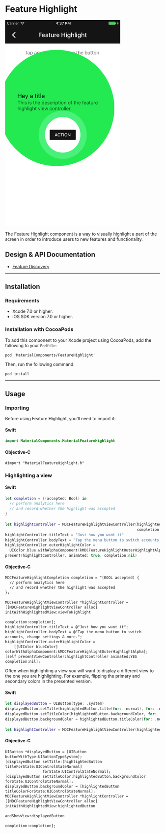 <!--docs:
title: "Feature Highlight"
layout: detail
section: components
excerpt: "Feature Highlight highlights a part of the screen in order to introduce users to new features and functionality."
iconId: feature_highlight
path: /catalog/feature-highlights/
-->

# Feature Highlight

<div class="article__asset article__asset--screenshot">
  <img src="docs/assets/feature_highlight.png" alt="Feature Highlight" width="375">
</div>

The Feature Highlight component is a way to visually highlight a part of the screen in order to introduce users to new features and functionality.

## Design & API Documentation

<ul class="icon-list">
  <li class="icon-list-item icon-list-item--spec"><a href="https://material.io/guidelines/growth-communications/feature-discovery.html">Feature Discovery</a></li>
</ul>

- - -

## Installation

### Requirements

- Xcode 7.0 or higher.
- iOS SDK version 7.0 or higher.

### Installation with CocoaPods

To add this component to your Xcode project using CocoaPods, add the following to your `Podfile`:

```
pod 'MaterialComponents/FeatureHighlight'
```

Then, run the following command:

``` bash
pod install
```

- - -

## Usage

### Importing

Before using Feature Highlight, you'll need to import it:

<!--<div class="material-code-render" markdown="1">-->
#### Swift
``` swift
import MaterialComponents.MaterialFeatureHighlight
```

#### Objective-C
``` objc
#import "MaterialFeatureHighlight.h"
```
<!--</div>-->

### Highlighting a view

<!--<div class="material-code-render" markdown="1">-->
#### Swift
``` swift
let completion = {(accepted: Bool) in
  // perform analytics here
  // and record whether the highlight was accepted
}

let highlightController = MDCFeatureHighlightViewController(highlightedView: viewToHighlight,
                                                            completion: completion)
highlightController.titleText = "Just how you want it"
highlightController.bodyText = "Tap the menu button to switch accounts, change settings & more."
highlightController.outerHighlightColor =
  UIColor.blue.withAlphaComponent(kMDCFeatureHighlightOuterHighlightAlpha)
present(highlightController, animated: true, completion:nil)
```

#### Objective-C
``` objc
MDCFeatureHighlightCompletion completion = ^(BOOL accepted) {
  // perform analytics here
  // and record whether the highlight was accepted
};

MDCFeatureHighlightViewController *highlightController =
[[MDCFeatureHighlightViewController alloc] initWithHighlightedView:viewToHighlight
                                                        completion:completion];
highlightController.titleText = @"Just how you want it";
highlightController.bodyText = @"Tap the menu button to switch accounts, change settings & more.";
highlightController.outerHighlightColor =
    [[UIColor blueColor] colorWithAlphaComponent:kMDCFeatureHighlightOuterHighlightAlpha];
[self presentViewController:highlightController animated:YES completion:nil];
```
<!--</div>-->

Often when highlighting a view you will want to display a different view to the one you are highlighting. For example, flipping the primary and secondary colors in the presented version.

<!--<div class="material-code-render" markdown="1">-->
#### Swift
``` swift
let displayedButton = UIButton(type: .system)
displayedButton.setTitle(highlightedButton.title(for: .normal), for: .normal)
displayedButton.setTitleColor(highlightedButton.backgroundColor, for: .normal)
displayedButton.backgroundColor = highlightedButton.titleColor(for: .normal)

let highlightController = MDCFeatureHighlightViewController(highlightedView: highlightedButton, andShow: displayedButton, completion: completion)
```

#### Objective-C
``` objc
UIButton *displayedButton = [UIButton buttonWithType:UIButtonTypeSystem];
[displayedButton setTitle:[highlightedButton titleForState:UIControlStateNormal]
                 forState:UIControlStateNormal];
[displayedButton setTitleColor:highlightedButton.backgroundColor forState:UIControlStateNormal];
displayedButton.backgroundColor = [highlightedButton titleColorForState:UIControlStateNormal];
MDCFeatureHighlightViewController *highlightController =
[[MDCFeatureHighlightViewController alloc] initWithHighlightedView:highlightedButton
                                                       andShowView:displayedButton
                                                        completion:completion];
```
<!--</div>-->
